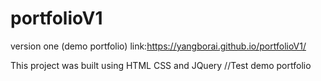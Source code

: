 # portfolioV1
version one (demo portfolio)
link:https://yangborai.github.io/portfolioV1/

This project was built using HTML CSS and JQuery
//Test demo portfolio
